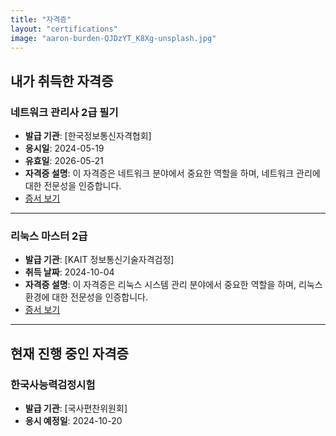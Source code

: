 ```yaml
---
title: "자격증"
layout: "certifications"
image: "aaron-burden-QJDzYT_K8Xg-unsplash.jpg"
---
```


## 내가 취득한 자격증

### 네트워크 관리사 2급 필기
- **발급 기관**: [한국정보통신자격협회]
- **응시일**: 2024-05-19
- **유효일**: 2026-05-21
- **자격증 설명**: 이 자격증은 네트워크 분야에서 중요한 역할을 하며, 네트워크 관리에 대한 전문성을 인증합니다.
- [증서 보기](license1.jpg)

---

### 리눅스 마스터 2급
- **발급 기관**: [KAIT 정보통신기술자격검정]
- **취득 날짜**: 2024-10-04
- **자격증 설명**: 이 자격증은 리눅스 시스템 관리 분야에서 중요한 역할을 하며, 리눅스 환경에 대한 전문성을 인증합니다.
- [증서 보기](license2.jpg)

---

## 현재 진행 중인 자격증
### 한국사능력검정시험
- **발급 기관**: [국사편찬위원회]
- **응시 예정일**: 2024-10-20
